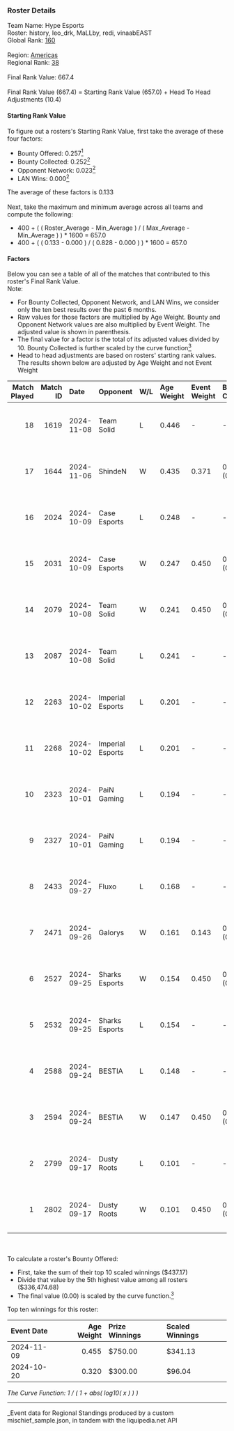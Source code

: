 ### Roster Details<br />
Team Name: Hype Esports<br />
Roster: history, leo_drk, MaLLby, redi, vinaabEAST<br />
Global Rank: [160](../../standings_global_2025_03_01.md)<br />
<br />
Region: [Americas]( ../../standings_americas_2025_03_01.md)<br />
Regional Rank: [38]( ../../standings_americas_2025_03_01.md)<br />
<br />
Final Rank Value:  667.4<br />
<br />
Final Rank Value (667.4) = Starting Rank Value (657.0) + Head To Head Adjustments (10.4)<br />

#### Starting Rank Value<br />
To figure out a rosters's Starting Rank Value, first take the average of these four factors:<br />
- Bounty Offered: 0.257[<sup>1</sup>](#table2)
- Bounty Collected: 0.252[<sup>2</sup>](#table1)
- Opponent Network: 0.023[<sup>2</sup>](#table1)
- LAN Wins: 0.000[<sup>2</sup>](#table1)

The average of these factors is 0.133<br />
<br />
Next, take the maximum and minimum average across all teams and compute the following:<br />
- 400 + ( ( Roster_Average - Min_Average ) / ( Max_Average - Min_Average ) ) * 1600 = 657.0
- 400 + ( ( 0.133 - 0.000 ) / ( 0.828 - 0.000 ) ) * 1600 = 657.0


#### Factors<br />
Below you can see a table of all of the matches that contributed to this roster's Final Rank Value.<br />
Note:<br />

- For Bounty Collected, Opponent Network, and LAN Wins, we consider only the ten best results over the past 6 months.
- Raw values for those factors are multiplied by Age Weight. Bounty and Opponent Network values are also multiplied by Event Weight. The adjusted value is shown in parenthesis.
- The final value for a factor is the total of its adjusted values divided by 10. Bounty Collected is further scaled by the curve function[<sup>3</sup>](#curveFunction)
- Head to head adjustments are based on rosters' starting rank values. The results shown below are adjusted by Age Weight and not Event Weight
<span id="table1"></span><br />


| Match Played | Match ID | Date       | Opponent         | W/L | Age Weight | Event Weight | Bounty Collected | Opponent Network | LAN Wins  | H2H Adj. | Roster                                       |
| -: | -: | :- | :- | :- | :- | :- | :- | :- | :- | -: | :- |
|           18 |     1619 | 2024-11-08 | Team Solid       | L   | 0.446      | -            | -                | -                | -         |    -4.58 | history, leo_drk, MaLLby, redi, vinaabEAST   |
|           17 |     1644 | 2024-11-06 | ShindeN          | W   | 0.435      | 0.371        | 0.005 (0.001)    | 0.377 (0.061)    | 0 (0.000) |     7.30 | history, leo_drk, MaLLby, redi, vinaabEAST   |
|           16 |     2024 | 2024-10-09 | Case Esports     | L   | 0.248      | -            | -                | -                | -         |    -4.02 | history, leo_drk, MaLLby, redi, vinaabEAST   |
|           15 |     2031 | 2024-10-09 | Case Esports     | W   | 0.247      | 0.450        | 0.001 (0.000)    | 0.055 (0.006)    | 0 (0.000) |     3.84 | history, leo_drk, MaLLby, redi, vinaabEAST   |
|           14 |     2079 | 2024-10-08 | Team Solid       | W   | 0.241      | 0.450        | 0.023 (0.002)    | 0.571 (0.062)    | 0 (0.000) |     5.34 | history, leo_drk, MaLLby, redi, vinaabEAST   |
|           13 |     2087 | 2024-10-08 | Team Solid       | L   | 0.241      | -            | -                | -                | -         |    -2.27 | history, leo_drk, MaLLby, redi, vinaabEAST   |
|           12 |     2263 | 2024-10-02 | Imperial Esports | L   | 0.201      | -            | -                | -                | -         |    -1.07 | history, leo_drk, MaLLby, redi, vinaabEAST   |
|           11 |     2268 | 2024-10-02 | Imperial Esports | L   | 0.201      | -            | -                | -                | -         |    -1.08 | history, leo_drk, MaLLby, redi, vinaabEAST   |
|           10 |     2323 | 2024-10-01 | PaiN Gaming      | L   | 0.194      | -            | -                | -                | -         |    -0.03 | history, leo_drk, MaLLby, redi, vinaabEAST   |
|            9 |     2327 | 2024-10-01 | PaiN Gaming      | L   | 0.194      | -            | -                | -                | -         |    -0.03 | history, leo_drk, MaLLby, redi, vinaabEAST   |
|            8 |     2433 | 2024-09-27 | Fluxo            | L   | 0.168      | -            | -                | -                | -         |    -1.07 | history, leo_drk, MaLLby, rainny, vinaabEAST |
|            7 |     2471 | 2024-09-26 | Galorys          | W   | 0.161      | 0.143        | 0.000 (0.000)    | 0.000 (0.000)    | 0 (0.000) |     1.38 | history, leo_drk, MaLLby, rainny, vinaabEAST |
|            6 |     2527 | 2024-09-25 | Sharks Esports   | W   | 0.154      | 0.450        | 0.054 (0.004)    | 0.661 (0.046)    | 0 (0.000) |     4.15 | history, leo_drk, MaLLby, redi, vinaabEAST   |
|            5 |     2532 | 2024-09-25 | Sharks Esports   | L   | 0.154      | -            | -                | -                | -         |    -0.71 | history, leo_drk, MaLLby, redi, vinaabEAST   |
|            4 |     2588 | 2024-09-24 | BESTIA           | L   | 0.148      | -            | -                | -                | -         |    -1.16 | history, leo_drk, MaLLby, redi, vinaabEAST   |
|            3 |     2594 | 2024-09-24 | BESTIA           | W   | 0.147      | 0.450        | 0.045 (0.003)    | 0.572 (0.038)    | 0 (0.000) |     3.52 | history, leo_drk, MaLLby, redi, vinaabEAST   |
|            2 |     2799 | 2024-09-17 | Dusty Roots      | L   | 0.101      | -            | -                | -                | -         |    -1.13 | history, leo_drk, MaLLby, redi, vinaabEAST   |
|            1 |     2802 | 2024-09-17 | Dusty Roots      | W   | 0.101      | 0.450        | 0.008 (0.000)    | 0.422 (0.019)    | 0 (0.000) |     2.06 | history, leo_drk, MaLLby, redi, vinaabEAST   |

<br />
<span id="table2"></span><br />
To calculate a roster's Bounty Offered:<br />

- First, take the sum of their top 10 scaled winnings ($437.17)
- Divide that value by the 5th highest value among all rosters ($336,474.68)
- The final value (0.00) is scaled by the curve function.[<sup>3</sup>](#curveFunction)

Top ten winnings for this roster:<br />

| Event Date | Age Weight | Prize Winnings | Scaled Winnings |
| :- | -: | :- | :- |
| 2024-11-09 |      0.455 | $750.00        | $341.13         |
| 2024-10-20 |      0.320 | $300.00        | $96.04          |


<span id="curveFunction"></span>_The Curve Function: 1 / ( 1 + abs( log10( x ) ) )_<br />

---
_Event data for Regional Standings produced by a custom mischief_sample.json, in tandem with the liquipedia.net API<br />
